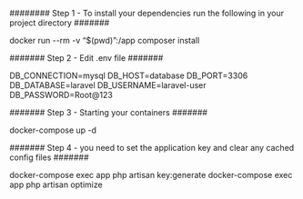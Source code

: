 ######## Step 1 - To install your dependencies run the following in your project directory #######

docker run --rm -v “$(pwd)”:/app composer install


#######  Step 2 - Edit .env file  #######

DB_CONNECTION=mysql
DB_HOST=database
DB_PORT=3306
DB_DATABASE=laravel
DB_USERNAME=laravel-user
DB_PASSWORD=Root@123




#######  Step 3 - Starting your containers #######

docker-compose up -d

#######  Step 4 - you need to set the application key and clear any cached config files #######

docker-compose exec app php artisan key:generate
docker-compose exec app php artisan optimize

